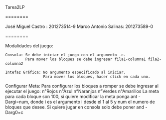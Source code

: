 Tarea2LP

========

José Miguel Castro   : 201273514-9
Marco Antonio Salinas: 201273589-0

========

Modalidades del juego:
	
	Consola: Se debe iniciar el juego con el argumento -c.
             Para mover los bloques se debe ingresar fila1-columna1 fila2-columna2
    
    Intefaz Gráfica: No argumento especificado al iniciar.
    		         Para mover los bloques, hacer click en cada uno.

Configurar Meta: Para configurar los bloques a romper se debe ingresar al ejecutar el juego: n°Rojos n°Azul n°Naranjos n°Verdes n°Amarillos
				La meta para cada bloque son 100, si quiere modificar la meta ponga ant -Dargi=num, donde i es el argumento i desde
				el 1 al 5 y num el numero de bloques que desee. Si quiere jugar en consola solo debe poner and -Darg0=c